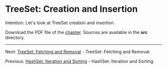 # TreeSet: Creation and Insertion

Intention: Let's look at TreeSet creation and insertion.

Download the PDF file of the [chapter](chapter_18.pdf). Sources are available in the <b>src</b> directory. 


<hr>

Next: [TreeSet: Fetching and Removal](chapter_19.md "TreeSet: Fetching and Removal") - TreeSet: Fetching and Removal.

Previous: [HashSet: Iteration and Sorting](chapter_17.md "HashSet: Iteration and Sorting") - HashSet: Iteration and Sorting.